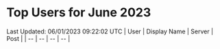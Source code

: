 # Top Users for June 2023
Last Updated: 06/01/2023 09:22:02 UTC
| User | Display Name | Server | Post |
| -- | -- | -- | -- |
